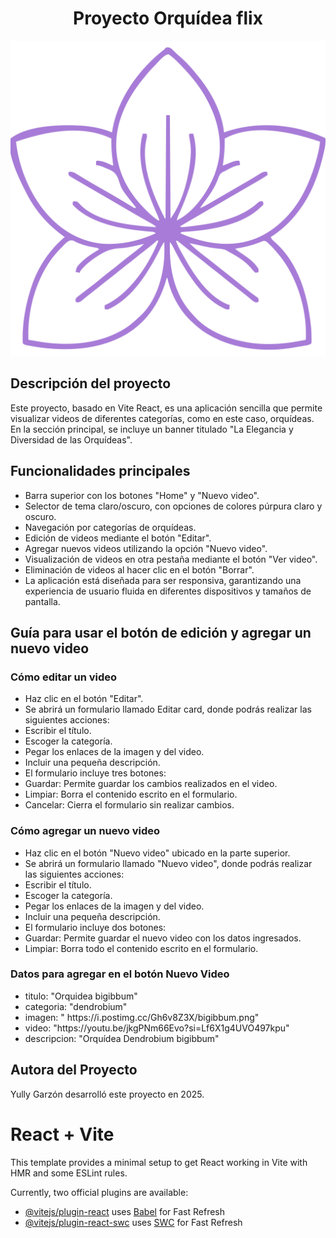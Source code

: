 <h1 align="center"> Proyecto Orquídea flix </h1>

<p align="center">
<img src="https://github.com/yullyvc02/Orquideaflix/blob/main/public/orchid.svg" alt="Imagen de una orquídea">
</p>



<h2 align="left"> Descripción del proyecto </h2>

<p align="left">Este proyecto, basado en Vite React, es una aplicación sencilla que permite visualizar videos de diferentes categorías, como en este caso, orquídeas. En la sección principal, se incluye un banner titulado "La Elegancia y Diversidad de las Orquídeas".</p>


<h2 align="left"> Funcionalidades principales </h2>
<ul>
<li>Barra superior con los botones "Home" y "Nuevo video".</li>
<li>Selector de tema claro/oscuro, con opciones de colores púrpura claro y oscuro.</li>
<li>Navegación por categorías de orquídeas.</li>
<li>Edición de videos mediante el botón "Editar".</li>
<li>Agregar nuevos videos utilizando la opción "Nuevo video".</li>
<li>Visualización de videos en otra pestaña mediante el botón "Ver video".</li>
<li>Eliminación de videos al hacer clic en el botón "Borrar".</li>
<li>La aplicación está diseñada para ser responsiva, garantizando una experiencia de usuario fluida en diferentes dispositivos y tamaños de pantalla.</li>
</ul>


<h2 align="left">Guía para usar el botón de edición y agregar un nuevo video</h2>

<h3 align="left">Cómo editar un video</h3>
<ul>
<li>Haz clic en el botón "Editar".</li>
<li>Se abrirá un formulario llamado Editar card, donde podrás realizar las siguientes acciones:</li>
<li>Escribir el título.</li>
<li>Escoger la categoría.</li>
<li>Pegar los enlaces de la imagen y del video.</li>
<li>Incluir una pequeña descripción.</li>
<li>El formulario incluye tres botones:</li>
<li>Guardar: Permite guardar los cambios realizados en el video.</li>
<li>Limpiar: Borra el contenido escrito en el formulario.</li>
<li>Cancelar: Cierra el formulario sin realizar cambios.</li>
</ul>

<h3 align="left">Cómo agregar un nuevo video</h3>
<ul>
<li>Haz clic en el botón "Nuevo video" ubicado en la parte superior.</li>
<li>Se abrirá un formulario llamado "Nuevo video", donde podrás realizar las siguientes acciones:</li>
<li>Escribir el título.</li>
<li>Escoger la categoría.</li>
<li>Pegar los enlaces de la imagen y del video.</li>
<li>Incluir una pequeña descripción.</li>
<li>El formulario incluye dos botones:</li>
<li>Guardar: Permite guardar el nuevo video con los datos ingresados.</li>
<li>Limpiar: Borra todo el contenido escrito en el formulario.</li>
</ul>

<h3 align="left">Datos para agregar en el botón Nuevo Video</h3>
<ul>
<li>titulo: "Orquidea bigibbum"</li>
<li>categoria: "dendrobium"</li>
<li>imagen: " https://i.postimg.cc/Gh6v8Z3X/bigibbum.png"</li>
<li>video: "https://youtu.be/jkgPNm66Evo?si=Lf6X1g4UVO497kpu"</li>
<li>descripcion: "Orquídea Dendrobium bigibbum" </li>
</ul>



<h2 align="left">Autora del Proyecto</h2>
<p align="left">Yully Garzón desarrolló este proyecto en 2025.</p>


# React + Vite

This template provides a minimal setup to get React working in Vite with HMR and some ESLint rules.

Currently, two official plugins are available:

- [@vitejs/plugin-react](https://github.com/vitejs/vite-plugin-react/blob/main/packages/plugin-react/README.md) uses [Babel](https://babeljs.io/) for Fast Refresh
- [@vitejs/plugin-react-swc](https://github.com/vitejs/vite-plugin-react-swc) uses [SWC](https://swc.rs/) for Fast Refresh
